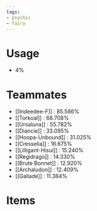```yaml
---
tags:
- psychic
- fairy
---
```

# Usage
- 4%
# Teammates
- [[Indeedee-F]] : 85.586%
- [[Torkoal]] : 68.708%
- [[Ursaluna]] : 55.782%
- [[Diancie]] : 33.095%
- [[Hoopa-Unbound]] : 31.025%
- [[Cresselia]] : 16.675%
- [[Lilligant-Hisui]] : 15.240%
- [[Regidrago]] : 14.330%
- [[Brute Bonnet]] : 12.920%
- [[Archaludon]] : 12.409%
- [[Gallade]] : 11.384%
# Items